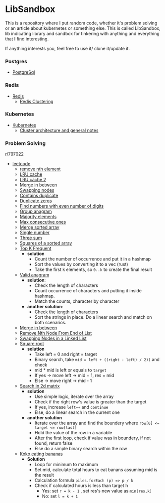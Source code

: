 # LibSandbox

This is a repository where I put random code, whether it's problem solving or an article about kubernetes or something else. This is called LibSandbox, lib indicating library and sandbox for tinkering with anything and everything that I find interesting.

If anything interests you, feel free to use it/ clone it/update it. 

### Postgres
- [PostgreSql](postgres/README.md)

### Redis
- [Redis](redis/)
  - [Redis Clustering](redis/README.md)

### Kubernetes
- [Kubernetes](/kubernetes/)
  - [Cluster architecture and general notes](kubernetes/README.md)

### Problem Solving
r/797022

- [leetcode](rust/src/leetcode)
  - [remove nth element](go/linked_list/19_remove_nth_element_from_the_last.go)
  - [LRU cache](go/linked_list/146_LRU_cache.go)
  - [LRU cache 2](go/linked_list/146_2_LRU_cache.go)
  - [Merge in between](go/linked_list/1669_merge_in_between.go)
  - [Swapping nodes](go/linked_list/1721_swaping_nodes.go)
  - [Contains duplicate](rust/src/leetcode/contains_duplicate.rs)
  - [Duplicate zeros](rust/src/leetcode/duplicate_zeros.rs)
  - [Find numbers with even number of digits](rust/src/leetcode/find_numbers_with_even_number_of_digits.rs)
  - [Group anagram](rust/src/leetcode/group_anagrams.rs)
  - [Majority elements](rust/src/leetcode/majority_element.rs)
  - [Max consecutive ones](rust/src/leetcode/max_consecutive_ones.rs)
  - [Merge sorted array](rust/src/leetcode/merge_sorted_array.rs)
  - [Single number](rust/src/leetcode/single_number.rs)
  - [Three sum](rust/src/leetcode/three_sum.rs)
  - [Squares of a sorted array](rust/src/leetcode/squares_of_a_sorted_array.rs)
  - [Top K Frequent](rust/src/leetcode/top_k_frequent.rs)
    - **solution**
      - Count the number of occurrence and put it in a hashmap
      - Sort the values by converting it to a vec (rust)
      - Take the first k elements, so `0..k` to create the final result 
  - [Valid anagram](rust/src/leetcode/valid_anagram.rs)
    - **solution**: 
      - Check the length of characters
      - Count occurrence of characters and putting it inside hashmap.
      - Match the counts, character by character
    - **another solution**:
      - Check the length of characters
      - Sort the strings in place. Do a linear search and match on both scenarios.
  - [Merge in between](go/linked_list/leetcode_1669_merge_in_between.go) 
  - [Remove Nth Node From End of List](go/linked_list/19_remove_nth_element_from_the_last.go) 
  - [Swapping Nodes in a Linked List](go/linked_list/1721_swaping_nodes.go) 
  - [Square root](go/binary_search/square_root.go)
    - **solution**
      - Take left = 0 and right = target
      - Binary search, take `mid = left + ((right - left) / 2))` and check 
      - mid * mid is left or equals to `target`
      - If yes -> move left -> mid + 1, res = mid 
      - Else -> move right -> mid - 1 
  - [Search in 2d matrix](go/binary_search/search_in_2d_matrix.go)
    - **solution** 
      - Use simple logic, iterate over the array
      - Check if the right row's value is greater than the target
      - If yes, increase `left++` and `continue`
      - Else, do a linear search in the current one
    - **another solution** 
      - Iterate over the array and find the boundery where `row[0] <= target <= row[last]`
      - Hold the value of the row in a variable
      - After the first loop, check if value was in boundery, if not found, return false
      - Else do a simple binary search within the row
  - [Koko eating bananas](go/binary_search/koko_eating_bananas.go)
    - **Solution**
      - Loop for minimum to maximum
      - Set mid, calculate total hours to eat banans assuming mid is the result
      - Calculation formula `piles.forEach (p) => p / k` 
      - Check if calculated hours is less than target h
        - Yes: set `r = k - 1` , set res's new value as `min(res,k)`
        - No: set `l = k + 1`
  
